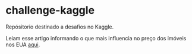 # challenge-kaggle
Repósitorio destinado a desafios no Kaggle.

Leiam esse artigo informando o que mais influencia no preço dos imóveis nos EUA [aqui](https://www.lcrcapital.com/br/blog/comprar-casa-nos-eua/).
